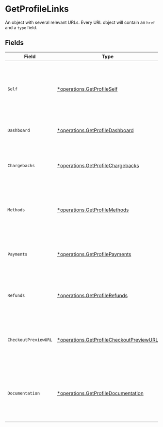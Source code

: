 # GetProfileLinks

An object with several relevant URLs. Every URL object will contain an `href` and a `type` field.


## Fields

| Field                                                                                               | Type                                                                                                | Required                                                                                            | Description                                                                                         |
| --------------------------------------------------------------------------------------------------- | --------------------------------------------------------------------------------------------------- | --------------------------------------------------------------------------------------------------- | --------------------------------------------------------------------------------------------------- |
| `Self`                                                                                              | [*operations.GetProfileSelf](../../models/operations/getprofileself.md)                             | :heavy_minus_sign:                                                                                  | In v2 endpoints, URLs are commonly represented as objects with an `href` and `type` field.          |
| `Dashboard`                                                                                         | [*operations.GetProfileDashboard](../../models/operations/getprofiledashboard.md)                   | :heavy_minus_sign:                                                                                  | Link to the profile in the Mollie dashboard.                                                        |
| `Chargebacks`                                                                                       | [*operations.GetProfileChargebacks](../../models/operations/getprofilechargebacks.md)               | :heavy_minus_sign:                                                                                  | The API resource URL of the chargebacks that belong to this profile.                                |
| `Methods`                                                                                           | [*operations.GetProfileMethods](../../models/operations/getprofilemethods.md)                       | :heavy_minus_sign:                                                                                  | The API resource URL of the methods that are enabled for this profile.                              |
| `Payments`                                                                                          | [*operations.GetProfilePayments](../../models/operations/getprofilepayments.md)                     | :heavy_minus_sign:                                                                                  | The API resource URL of the payments that belong to this profile.                                   |
| `Refunds`                                                                                           | [*operations.GetProfileRefunds](../../models/operations/getprofilerefunds.md)                       | :heavy_minus_sign:                                                                                  | The API resource URL of the refunds that belong to this profile.                                    |
| `CheckoutPreviewURL`                                                                                | [*operations.GetProfileCheckoutPreviewURL](../../models/operations/getprofilecheckoutpreviewurl.md) | :heavy_minus_sign:                                                                                  | The hosted checkout preview URL. You need to be logged in to access this page.                      |
| `Documentation`                                                                                     | [*operations.GetProfileDocumentation](../../models/operations/getprofiledocumentation.md)           | :heavy_minus_sign:                                                                                  | In v2 endpoints, URLs are commonly represented as objects with an `href` and `type` field.          |